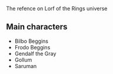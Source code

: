 The refence on Lorf of the Rings universe

## Main characters
* Bilbo Beggins
* Frodo Beggins
* Gendalf the Gray
* Gollum
* Saruman